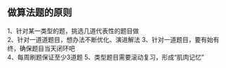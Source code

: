 ## 做算法题的原则
1、针对某一类型的题，挑选几道代表性的题目做   
2、针对一道道题目，想办法不断优化、演进解法
3、针对一道题目，要有始有终，确保题目当天闭环吧  
4、每周刷题保证至少3道题
5、类型题目需要滚动复习，形成“肌肉记忆”